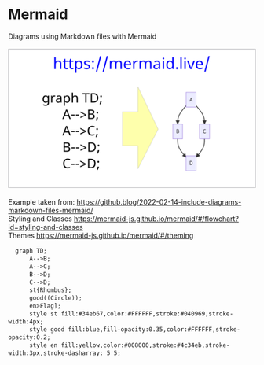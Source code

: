 # Mermaid
Diagrams using Markdown files with Mermaid<br>
<br>
<img src="/img/mermaid-diagrams.png" alt="Mermaid diagram"><br>
<br>
Example taken from: https://github.blog/2022-02-14-include-diagrams-markdown-files-mermaid/
<br>
Styling and Classes https://mermaid-js.github.io/mermaid/#/flowchart?id=styling-and-classes
<br>
Themes https://mermaid-js.github.io/mermaid/#/theming
<br>
```mermaid
  graph TD;
      A-->B;
      A-->C;
      B-->D;
      C-->D;
      st{Rhombus};
      good((Circle));
      en>Flag];
      style st fill:#34eb67,color:#FFFFFF,stroke:#040969,stroke-width:4px;
      style good fill:blue,fill-opacity:0.35,color:#FFFFFF,stroke-opacity:0.2;
      style en fill:yellow,color:#008000,stroke:#4c34eb,stroke-width:3px,stroke-dasharray: 5 5;
      
      
```



